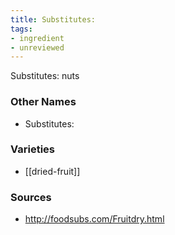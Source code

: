 ```yaml
---
title: Substitutes:
tags:
- ingredient
- unreviewed
---
```

Substitutes: nuts

### Other Names

* Substitutes:

### Varieties

* [[dried-fruit]]

### Sources
* http://foodsubs.com/Fruitdry.html
